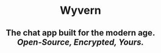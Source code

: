 

<h1 align="center">Wyvern</h1>

<h2 align="center">The chat app built for the modern age.<br><i>Open-Source, Encrypted, Yours.</i></h2>
